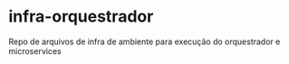 # infra-orquestrador
Repo de arquivos de infra de ambiente para execução do orquestrador e microservices
